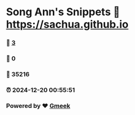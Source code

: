 # Song Ann's Snippets :link: https://sachua.github.io 
### :page_facing_up: [3](https://sachua.github.io/tag.html) 
### :speech_balloon: 0 
### :hibiscus: 35216 
### :alarm_clock: 2024-12-20 00:55:51 
### Powered by :heart: [Gmeek](https://github.com/Meekdai/Gmeek)
